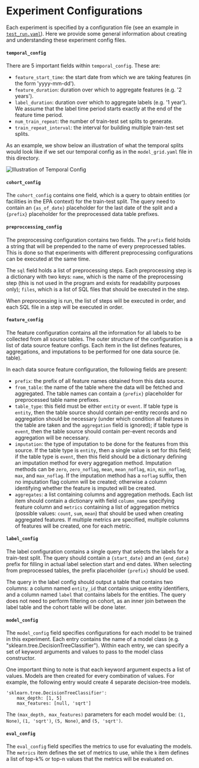 # Experiment Configurations

Each experiment is specified by a configuration file (see an example in [`test_run.yaml`](https://github.com/dssg/mlpolicylab_fall20_epa3/blob/master/experiments/test_run.yaml)).
Here we provide some general information about creating and understanding these experiment config files.

#### `temporal_config`

There are 5 important fields within `temporal_config`. These are:
- `feature_start_time`: the start date from which we are taking features (in the form 'yyyy-mm-dd').
- `feature_duration`: duration over which to aggregate features (e.g. '2 years').
- `label_duration`: duration over which to aggregate labels (e.g. '1 year'). We assume that the label time period starts exactly at the end of the feature time period.
- `num_train_repeat`: the number of train-test set splits to generate.
- `train_repeat_interval`: the interval for building multiple train-test set splits.

As an example, we show below an illustration of what the temporal splits would look like if we set our temporal config as in the `model_grid.yaml` file in this directory.

![Illustration of Temporal Config](https://github.com/dssg/mlpolicylab_fall20_epa3/blob/master/experiments/temporal_config_illustration.png)

#### `cohort_config`

The `cohort_config` contains one field, which is a query to obtain entities (or facilities in the EPA context) for the train-test split. The query need to contain an `{as_of_date}` placeholder for the last date of the split and a `{prefix}` placeholder for the preprocessed data table prefixes.

#### `preproccessing_config`

The preprocessing configuration contains two fields. The `prefix` field holds a string that will be prepended to the name of every preprocessed tables. This is done so that experiments with different preprocessing configurations can be executed at the same time.

The `sql` field holds a list of preprocessing steps. Each preprocessing step is a dictionary with two keys: `name`, which is the name of the preprocessing step (this is not used in the program and exists for readability purposes only); `files`, which is a list of SQL files that should be executed in the step.

When preprocessing is run, the list of steps will be executed in order, and each SQL file in a step will be executed in order.

#### `feature_config`

The feature configuration contains all the information for all labels to be collected from all source tables. The outer structure of the configuration is a list of data source feature configs. Each item in the list defines features, aggregations, and imputations to be performed for one data source (ie. table).

In each data source feature configuration, the following fields are present:
- `prefix`: the prefix of all feature names obtained from this data source.
- `from_table`: the name of the table where the data will be fetched and aggregated. The table names can contain a `{prefix}` placeholder for preprocessed table name prefixes.
- `table_type`: this field must be either `entity` or `event`. If table type is `entity`, then the table source should contain per-entity records and no aggregation should be necessary (under which condition all features in the table are taken and the `aggregation` field is ignored); if table type is `event`, then the table source should contain per-event records and aggregation will be necessary.
- `imputation`: the type of imputation to be done for the features from this source. If the table type is `entity`, then a single value is set for this field; if the table type is `event`, then this field should be a dictionary defining an imputation method for every aggregation method. Imputation methods can be `zero`, `zero_noflag`, `mean`, `mean_noflag`, `min`, `min_noflag`, `max`, and `max_noflag`. If the imputation method has a `noflag` suffix, then no imputation flag column will be created; otherwise a column identifying whether the feature is imputed will be created.
- `aggregates`: a list containing columns and aggregation methods. Each list item should contain a dictionary with field `column_name` specifying feature column and `metrics` containing a list of aggregation metrics (possible values: `count`, `sum`, `mean`) that should be used when creating aggregated features. If multiple metrics are specified, multiple columns of features will be created, one for each metric.

#### `label_config`

The label configuration contains a single query that selects the labels for a train-test split. The query should contain a `{start_date}` and an `{end_date}` prefix for filling in actual label selection start and end dates. When selecting from preprocessed tables, the prefix placeholder `{prefix}` should be used.

The query in the label config should output a table that contains two columns: a column named `entity_id` that contains unique entity identifiers, and a column named `label` that contains labels for the entities. The query does not need to perform filtering on cohort, as an inner join between the label table and the cohort table will be done later.

#### `model_config`

The `model_config` field specifies configurations for each model to be trained in this experiment.
Each entry contains the name of a model class (e.g. "sklearn.tree.DecisionTreeClassifier").
Within each entry, we can specify a set of keyword arguments and values to pass to the model class constructor.

One important thing to note is that each keyword argument expects a list of values. Models are then created for every combination of values.
For example, the following entry would create 4 separate decision-tree models.
```
'sklearn.tree.DecisionTreeClassifier':
    max_depth: [1, 5]
    max_features: [null, 'sqrt']
```
The `(max_depth, max_features)` parameters for each model would be: `(1, None)`, `(1, 'sqrt')`, `(5, None)`, and `(5, 'sqrt')`.

#### `eval_config`

The `eval_config` field specifies the metrics to use for evaluating the models. The `metrics` item defines the set of metrics to use, while the `k` item defines a list of top-k% or top-n values that the metrics will be evaluated on.
